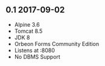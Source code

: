 ## 0.1 2017-09-02 <dave at tiredofit dot ca>

* Alpine 3.6 
* Tomcat 8.5
* JDK 8
* Orbeon Forms Community Edition
* Listens at :8080
* No DBMS Support

